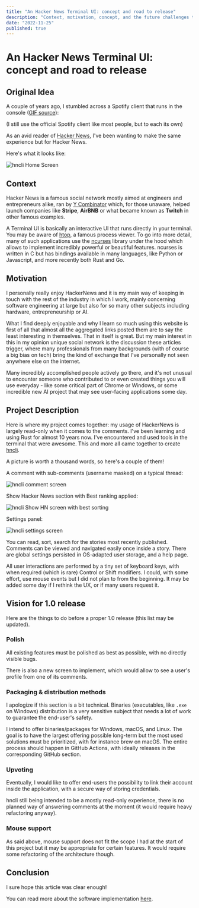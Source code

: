 ```yaml
---
title: "An Hacker News Terminal UI: concept and road to release"
description: "Context, motivation, concept, and the future challenges to come for a 1.0 release."
date: "2022-11-25"
published: true
---
```


<script lang="ts">
  import VideoPlayer from "$lib/VideoPlayer.svelte";
</script>

# An Hacker News Terminal UI: concept and road to release

## Original Idea

A couple of years ago, I stumbled across a Spotify client that runs in the console ([GIF source](https://github.com/Rigellute/spotify-tui)):

<VideoPlayer src="/hncli/spotify-tui.webm" title="spotify-tui WebM from the GitHub README" />

(I still use the official Spotify client like most people, but to each its own)

As an avid reader of [Hacker News](https://news.ycombinator.com/), I've been wanting to make the same experience but for Hacker News.

Here's what it looks like:

![hncli Home Screen](/hncli/home.png)

## Context

Hacker News is a famous social network mostly aimed at engineers and entrepreneurs alike, ran by [Y Combinator](https://www.ycombinator.com/) which, for those unaware, helped launch companies like **Stripe**, **AirBNB** or what became known as **Twitch** in other famous examples.

A Terminal UI is basically an interactive UI that runs directly in your terminal. You may be aware of [htop](https://htop.dev/), a famous process viewer. To go into more detail, many of such applications use the [ncurses](https://invisible-island.net/ncurses/) library under the hood which allows to implement incredibly powerful or beautiful features. ncurses is written in C but has bindings available in many languages, like Python or Javascript, and more recently both Rust and Go.

## Motivation

I personally really enjoy HackerNews and it is my main way of keeping in touch with the rest of the industry in which I work, mainly concerning software engineering at large but also for so many other subjects including hardware, entrepreneurship or AI.

What I find deeply enjoyable and why I learn so much using this website is first of all that almost all the aggregated links posted them are to say the least interesting in themselves. That in itself is great. But my main interest in this in my opinion unique social network is the discussion these articles trigger, where many professionals from many backgrounds (with of course a big bias on tech) bring the kind of exchange that I've personally not seen anywhere else on the internet.

Many incredibly accomplished people actively go there, and it's not unusual to encounter someone who contributed to or even created things you will use everyday - like some critical part of Chrome or Windows, or some incredible new AI project that may see user-facing applications some day.

## Project Description

Here is where my project comes together: my usage of HackerNews is largely read-only when it comes to the comments. I've been learning and using Rust for almost 10 years now. I've encountered and used tools in the terminal that were awesome. This and more all came together to create [hncli](https://github.com/pierreyoda/hncli).

A picture is worth a thousand words, so here's a couple of them!

A comment with sub-comments (username masked) on a typical thread:

![hncli comment screen](/hncli/comment-example.png)

Show Hacker News section with Best ranking applied:

![hncli Show HN screen with best sorting](/hncli/show-hn-best-ranking.png)

Settings panel:

![hncli settings screen](/hncli/settings.png)

You can read, sort, search for the stories most recently published. Comments can be viewed and navigated easily once inside a story. There are global settings persisted in OS-adapted user storage, and a help page.

All user interactions are performed by a tiny set of keyboard keys, with when required (which is rare) Control or Shift modifiers. I could, with some effort, use mouse events but I did not plan to from the beginning. It may be added some day if I rethink the UX, or if many users request it.

## Vision for 1.0 release

Here are the things to do before a proper 1.0 release (this list may be updated).

### Polish

All existing features must be polished as best as possible, with no directly visible bugs.

There is also a new screen to implement, which would allow to see a user's profile from one of its comments.

### Packaging & distribution methods

I apologize if this section is a bit technical. Binaries (executables, like `.exe` on Windows) distribution is a very sensitive subject that needs a lot of work to guarantee the end-user's safety.

I intend to offer binaries/packages for Windows, macOS, and Linux. The goal is to have the largest offering possible long-term but the most used solutions must be prioritized, with for instance brew on macOS.
The entire process should happen in GitHub Actions, with ideally releases in the corresponding GitHub section.

### Upvoting

Eventually, I would like to offer end-users the possibility to link their account inside the application, with a secure way of storing credentials.

hncli still being intended to be a mostly read-only experience, there is no planned way of answering comments at the moment (it would require heavy refactoring anyway).

### Mouse support

As said above, mouse support does not fit the scope I had at the start of this project but it may be appropriate for certain features. It would require some refactoring of the architecture though.

## Conclusion

I sure hope this article was clear enough!

You can read more about the software implementation [here](/blog/hncli-2-architecture).
